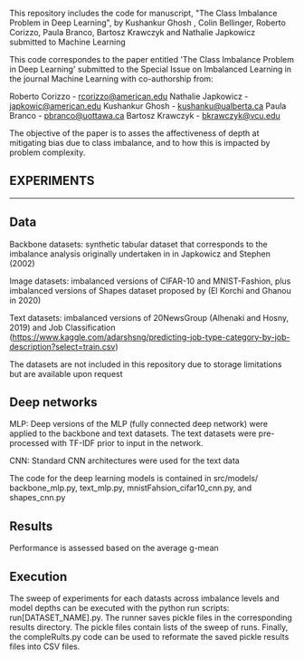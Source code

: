 This repository includes the code for  manuscript, "The Class Imbalance Problem in Deep Learning", by Kushankur Ghosh ,  Colin Bellinger,  Roberto Corizzo,  Paula Branco,  Bartosz Krawczyk and Nathalie Japkowicz submitted to Machine Learning

This code correspondes to the paper entitled 'The Class Imbalance Problem in Deep Learning' submitted to the Special Issue on Imbalanced Learning in the journal Machine Learning with co-authorship from:

Roberto Corizzo - rcorizzo@american.edu Nathalie Japkowicz - japkowic@american.edu Kushankur Ghosh - kushanku@ualberta.ca Paula Branco - pbranco@uottawa.ca Bartosz Krawczyk - bkrawczyk@vcu.edu

The objective of the paper is to asses the affectiveness of depth at mitigating bias due to class imbalance, and to how this is impacted by problem complexity.

EXPERIMENTS
-------------------------------------------
-------------------------------------------
Data
-------------------------------------------

Backbone datasets: synthetic tabular dataset that corresponds to the imbalance analysis originally undertaken in  in Japkowicz and Stephen (2002)

Image datasets: imbalanced versions of CIFAR-10 and MNIST-Fashion, plus imbalanced versions of Shapes dataset proposed by (El Korchi and Ghanou in 2020)

Text datasets: imbalanced versions of 20NewsGroup (Alhenaki and Hosny, 2019) and Job Classification (https://www.kaggle.com/adarshsng/predicting-job-type-category-by-job-description?select=train.csv)

The datasets are not included in this repository due to storage limitations but are available upon request

Deep networks
-------------------------------------------
MLP: Deep versions of the MLP (fully connected deep network) were applied to the backbone and text datasets. The text datasets were pre-processed with TF-IDF prior to input in the network. 

CNN: Standard CNN architectures were used for the text data

The code for the deep learning models is contained in src/models/ backbone_mlp.py, text_mlp.py, mnistFahsion_cifar10_cnn.py, and shapes_cnn.py

Results
-------------------------------------------
Performance is assessed based on the average g-mean

Execution
-------------------------------------------

The sweep of experiments for each datasts across imbalance levels and model depths can be executed with the python run scripts: run[DATASET_NAME].py. The runner saves pickle files in the corresponding results directory. The pickle files contain lists of the sweep of runs. Finally, the compleRults.py code can be used to reformate the saved pickle results files into CSV files. 